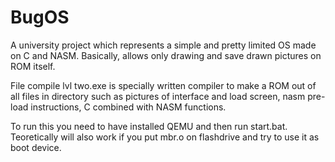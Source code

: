 # BugOS
A university project which represents a simple and pretty limited OS made on C and NASM. Basically, allows only drawing and save drawn pictures on ROM itself.

File compile lvl two.exe is specially written compiler to make a ROM out of all files in directory such as pictures of interface and load screen, nasm pre-load instructions, C combined with NASM functions. 

To run this you need to have installed QEMU and then run start.bat. Teoretically will also work if you put mbr.o on flashdrive and try to use it as boot device. 
